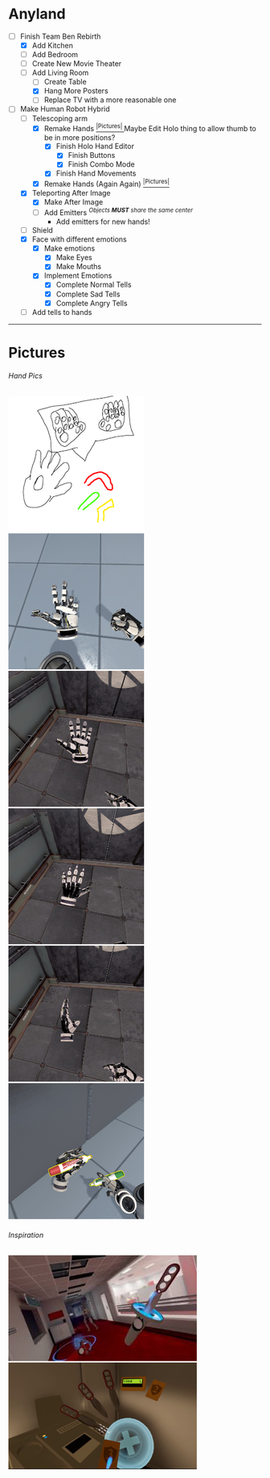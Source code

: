 # Anyland
- [ ] Finish Team Ben Rebirth
  - [x] Add Kitchen
  - [ ] Add Bedroom
  - [ ] Create New Movie Theater
  - [ ] Add Living Room
    - [ ] Create Table
    - [x] Hang More Posters
    - [ ] Replace TV with a more reasonable one
- [ ] Make Human Robot Hybrid
  - [ ] Telescoping arm
    - [x] Remake Hands [<sup>|Pictures| </sup>](#hand-pics)
    Maybe Edit Holo thing to allow thumb to be in more positions?
      - [x] Finish Holo Hand Editor
        - [x] Finish Buttons
        - [x] Finish Combo Mode
      - [x] Finish Hand Movements
    - [x] Remake Hands (Again Again) [<sup>|Pictures| </sup>](#hand-pics)
  - [x] Teleporting After Image
    - [x] Make After Image
    - [ ] Add Emitters <sup> _Objects **MUST** share the same center_ </sup>
      - Add emitters for new hands!
  - [ ] Shield
  - [x] Face with different emotions
    - [x] Make emotions
      - [x] Make Eyes
      - [x] Make Mouths
    - [x] Implement Emotions
      - [x] Complete Normal Tells
      - [x] Complete Sad Tells
      - [x] Complete Angry Tells
  - [ ] Add tells to hands

---
# Pictures

###### Hand Pics
<img src="/Assets/Hand.png" width="270">
<img src="/Assets/Fingers.jpg" width="270">
<img src="/Assets/FrontHand.jpg" width="270">
<img src="/Assets/BackHand.jpg" width="270">
<img src="/Assets/SideHand.jpg" width="270">
<img src="/Assets/MarkerHand.jpg" width="270">

###### Inspiration
<img src="/Assets/download.jpg" width="375">
<img src= "/Assets/budget-cuts-1.png" width = "375">

